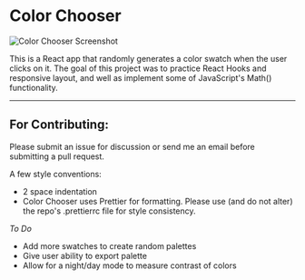 # Color Chooser

![Color Chooser Screenshot](https://raw.githubusercontent.com/timmybytes/color-chooser/master/src/img/color-chooser-screentshot.png)

This is a React app that randomly generates a color swatch when the user clicks on it. The goal of this project was to practice React Hooks and responsive layout, and well as implement some of JavaScript's Math() functionality.

---

## For Contributing:

Please submit an issue for discussion or send me an email before submitting a pull request.

A few style conventions:

- 2 space indentation
- Color Chooser uses Prettier for formatting. Please use (and do not alter) the repo's .prettierrc file for style consistency.

_To Do_

- Add more swatches to create random palettes
- Give user ability to export palette
- Allow for a night/day mode to measure contrast of colors
